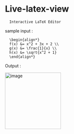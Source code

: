 # Live-latex-view

      Interactive LaTeX Editor 

sample input : 

      \begin{align*}
      f(x) &= x^2 + 3x + 2 \\
      g(x) &= \frac{1}{x} \\
      h(x) &= \sqrt{x^2 + 1}
      \end{align*}
      
Output :

<img width="186" alt="image" src="https://user-images.githubusercontent.com/56159302/227110831-47b0f4d8-c4a0-4788-9fa9-1a0862a6acd3.png">


      

